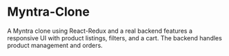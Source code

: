 # Myntra-Clone
A Myntra clone using React-Redux and a real backend features a responsive UI with product listings, filters, and a cart. The backend handles product management and orders. 
